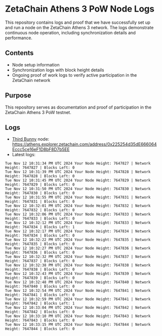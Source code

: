 # ZetaChain Athens 3 PoW Node Logs
This repository contains logs and proof that we have successfully set up and run a node on the ZetaChain Athens 3 network. The logs demonstrate continuous node operation, including synchronization details and performance.

## Contents
- Node setup information
- Synchronization logs with block height details
- Ongoing proof of work logs to verify active participation in the ZetaChain network

## Purpose
This repository serves as documentation and proof of participation in the ZetaChain Athens 3 PoW testnet.

## Logs

- [Third Bunny](https://thirdbunny.xyz/) node: https://athens.explorer.zetachain.com/address/0x225254d35dE666064Eccc5ce16eF1D8bF8D7b5EE
- Latest logs:
```
Tue Nov 12 10:31:34 PM UTC 2024 Your Node Height: 7647827 | Network Height: 7647827 | Blocks Left: 0
Tue Nov 12 10:31:39 PM UTC 2024 Your Node Height: 7647828 | Network Height: 7647828 | Blocks Left: 0
Tue Nov 12 10:31:45 PM UTC 2024 Your Node Height: 7647829 | Network Height: 7647829 | Blocks Left: 0
Tue Nov 12 10:31:50 PM UTC 2024 Your Node Height: 7647830 | Network Height: 7647830 | Blocks Left: 0
Tue Nov 12 10:31:55 PM UTC 2024 Your Node Height: 7647831 | Network Height: 7647831 | Blocks Left: 0
Tue Nov 12 10:32:01 PM UTC 2024 Your Node Height: 7647832 | Network Height: 7647832 | Blocks Left: 0
Tue Nov 12 10:32:06 PM UTC 2024 Your Node Height: 7647833 | Network Height: 7647833 | Blocks Left: 0
Tue Nov 12 10:32:12 PM UTC 2024 Your Node Height: 7647833 | Network Height: 7647834 | Blocks Left: 1
Tue Nov 12 10:32:17 PM UTC 2024 Your Node Height: 7647834 | Network Height: 7647834 | Blocks Left: 0
Tue Nov 12 10:32:22 PM UTC 2024 Your Node Height: 7647835 | Network Height: 7647835 | Blocks Left: 0
Tue Nov 12 10:32:27 PM UTC 2024 Your Node Height: 7647836 | Network Height: 7647836 | Blocks Left: 0
Tue Nov 12 10:32:32 PM UTC 2024 Your Node Height: 7647837 | Network Height: 7647837 | Blocks Left: 0
Tue Nov 12 10:32:38 PM UTC 2024 Your Node Height: 7647838 | Network Height: 7647838 | Blocks Left: 0
Tue Nov 12 10:32:43 PM UTC 2024 Your Node Height: 7647839 | Network Height: 7647839 | Blocks Left: 0
Tue Nov 12 10:32:48 PM UTC 2024 Your Node Height: 7647840 | Network Height: 7647840 | Blocks Left: 0
Tue Nov 12 10:32:54 PM UTC 2024 Your Node Height: 7647841 | Network Height: 7647841 | Blocks Left: 0
Tue Nov 12 10:32:59 PM UTC 2024 Your Node Height: 7647841 | Network Height: 7647842 | Blocks Left: 1
Tue Nov 12 10:33:04 PM UTC 2024 Your Node Height: 7647842 | Network Height: 7647842 | Blocks Left: 0
Tue Nov 12 10:33:10 PM UTC 2024 Your Node Height: 7647843 | Network Height: 7647843 | Blocks Left: 0
Tue Nov 12 10:33:15 PM UTC 2024 Your Node Height: 7647844 | Network Height: 7647844 | Blocks Left: 0
```
